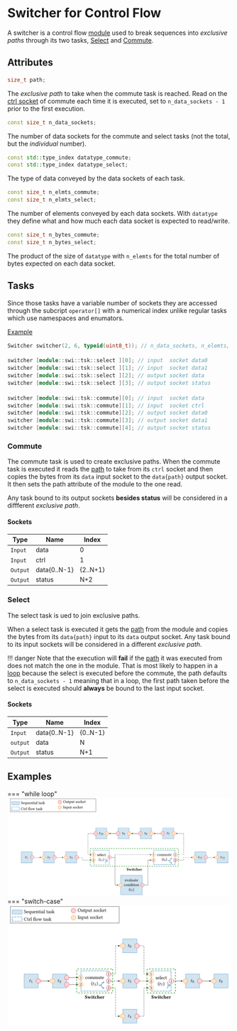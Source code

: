 # Switcher for Control Flow

A switcher is a control flow [module](module.md) used to break sequences into 
*exclusive paths* through its two tasks, [Select](#Select) and 
[Commute](#Commute).  

## Attributes

<a name="Path"></a>
```cpp
size_t path;
```
The *exclusive path* to take when the commute task is reached. Read on the
[ctrl socket](#Commute) of commute each time it is executed, set to
`n_data_sockets - 1` prior to the first execution.

```cpp
const size_t n_data_sockets;
```
The number of data sockets for the commute and select tasks (not the total, but
the *individual* number).

```cpp
const std::type_index datatype_commute;
const std::type_index datatype_select;
```
The type of data conveyed by the data sockets of each task.

```cpp
const size_t n_elmts_commute;
const size_t n_elmts_select;
```
The number of elements conveyed by each data sockets.
With `datatype` they define what and how much each data socket is expected to
read/write.

```cpp
const size_t n_bytes_commute;
const size_t n_bytes_select;
```
The product of the size  of `datatype` with `n_elemts` for the total number of
bytes expected on each data socket.

## Tasks

Since those tasks have a variable number of sockets they are accessed through
the subcript `operator[]` with a numerical index unlike regular tasks which use
namespaces and enumators.

<u>Example</u>
```cpp
Switcher switcher(2, 6, typeid(uint8_t)); // n_data_sockets, n_elemts, datatype

switcher [module::swi::tsk::select ][0]; // input  socket data0
switcher [module::swi::tsk::select ][1]; // input  socket data1
switcher [module::swi::tsk::select ][2]; // output socket data
switcher [module::swi::tsk::select ][3]; // output socket status

switcher [module::swi::tsk::commute][0]; // input  socket data
switcher [module::swi::tsk::commute][1]; // input  socket ctrl
switcher [module::swi::tsk::commute][2]; // output socket data0
switcher [module::swi::tsk::commute][3]; // output socket data1
switcher [module::swi::tsk::commute][4]; // output socket status

```

<a name="Commute"></a>
### Commute

The commute task is used to create exclusive paths.
When the commute task is executed it reads the [path](#Path) to take from its
`ctrl` socket and then copies the bytes from its `data` input socket to the
`data{path}` output socket. It then sets the path attribute of the module to the
one read.

Any task bound to its output sockets **besides status** will be considered in a
diffferent *exclusive path*.
 
#### Sockets

| Type        | Name            | Index    |
| ----------- | --------------- | -------- |
| `Input`     | data            | 0        |
| `Input`     | ctrl            | 1        |
| `Output`    | data{0..N-1}    | {2..N+1} |
| `Output`    | status          | N+2      |

<a name="Select"></a>
### Select

The select task is ued to join exclusive paths.

When a select task is executed it gets the [path](#Path) from the module and
copies the bytes from its `data{path}` input to its `data` output socket.
Any task bound to its input sockets will be considered in a different *exclusive
path*.

!!! danger
    Note that the execution will **fail** if the [path](#Path) it was executed
    from does not match the one in the module.
    That is most likely to happen in a [loop](#Examples) because the select is
    executed before the commute, the path defaults to `n_data_sockets - 1`
    meaning that in a loop, the first path taken before the select is executed
    should **always** be bound to the last input socket.

#### Sockets

| Type        | Name            | Index    |
| ----------- | --------------- | -------- |
| `Input`     | data{0..N-1}    | {0..N-1} |
| `output`    | data            | N        |
| `Output`    | status          | N+1      |

## Examples

<a name="Examples"><a/>

=== "while loop"
    ![for_loop](./assets/for.svg)
=== "switch-case"
    ![switch](./assets/switch.svg)